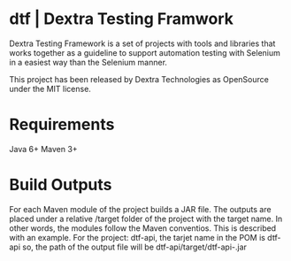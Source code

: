 dtf | Dextra Testing Framwork
===
Dextra Testing Framework is a set of projects with tools and libraries that works together as a guideline to support automation testing with Selenium in a easiest way than the Selenium manner.

This project has been released by Dextra Technologies as OpenSource under the MIT license.

Requirements
===
Java 6+
Maven 3+

Build Outputs
===
For each Maven module of the project builds a JAR file. The outputs are placed under a relative /target folder of the project with the target name. In other words, the modules follow the Maven conventios. This is described with an example. For the project: dtf-api, the tarjet name in the POM is dtf-api so, the path of the output file will be dtf-api/target/dtf-api-<version>.jar
